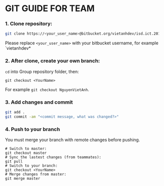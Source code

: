 # GIT GUIDE FOR TEAM

### 1. Clone repository:

~~~bash
git clone https://<your_user_name>@bitbucket.org/vietanhdev/isd.ict.20181-01.git
~~~

Please replace `<your_user_name>` with your bitbucket username, for example `vietanhdev*

### 2. After clone, create your own branch:

`cd` into Group repository folder, then:

~~~
git checkout <YourName>
~~~

For example `git checkout NguyenVietAnh`.

### 3. Add changes and commit

~~~bash
git add .
git commit -am "<commit message, what was changed?>"
~~~

### 4. Push to your branch

You must merge your branch with remote changes before pushing.

~~~
# Switch to master:
git checkout master
# Sync the lastest changes (from teammates):
git pull
# Switch to your branch:
git checkout <YourName>
# Merge changes from master:
git merge master
~~~